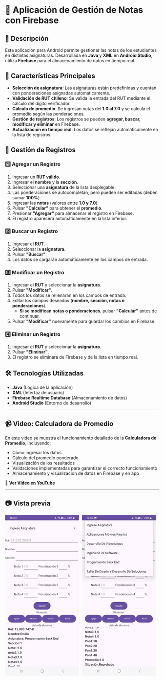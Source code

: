 # 📌 Aplicación de Gestión de Notas con Firebase

## 📱 Descripción
Esta aplicación para Android permite gestionar las notas de los estudiantes en distintas asignaturas. Desarrollada en **Java** y **XML** en **Android Studio**, utiliza **Firebase** para el almacenamiento de datos en tiempo real.

## 🎯 Características Principales
- **Selección de asignatura**: Las asignaturas están predefinidas y cuentan con ponderaciones asignadas automáticamente.
- **Validación de RUT chileno**: Se valida la entrada del RUT mediante el cálculo del dígito verificador.
- **Cálculo de promedio**: Se ingresan notas del **1.0 al 7.0** y se calcula el promedio según las ponderaciones.
- **Gestión de registros**: Los registros se pueden **agregar, buscar, modificar y eliminar** en Firebase.
- **Actualización en tiempo real**: Los datos se reflejan automáticamente en la lista de registros.

## 📝 Gestión de Registros

### 1️⃣ **Agregar un Registro**
1. Ingresar un **RUT válido**.
2. Ingresar el **nombre** y la **sección**.
3. Seleccionar una **asignatura** de la lista desplegable.
4. Las ponderaciones se autocompletan, pero pueden ser editadas (deben sumar **100%**).
5. Ingresar las **notas** (valores entre **1.0 y 7.0**).
6. Pulsar **"Calcular"** para obtener el **promedio**.
7. Presionar **"Agregar"** para almacenar el registro en Firebase.
8. El registro aparecerá automáticamente en la lista inferior.

### 2️⃣ **Buscar un Registro**
1. Ingresar el **RUT**.
2. Seleccionar la **asignatura**.
3. Pulsar **"Buscar"**.
4. Los datos se cargarán automáticamente en los campos de entrada.

### 3️⃣ **Modificar un Registro**
1. Ingresar el **RUT** y seleccionar la **asignatura**.
2. Pulsar **"Modificar"**.
3. Todos los datos se rellenarán en los campos de entrada.
4. Editar los campos deseados (**nombre, sección, notas o ponderaciones**).
   - **Si se modifican notas o ponderaciones**, pulsar **"Calcular"** antes de continuar.
5. Pulsar **"Modificar"** nuevamente para guardar los cambios en Firebase.

### 4️⃣ **Eliminar un Registro**
1. Ingresar el **RUT** y seleccionar la **asignatura**.
2. Pulsar **"Eliminar"**.
3. El registro se eliminará de Firebase y de la lista en tiempo real.

## 🛠️ Tecnologías Utilizadas
- **Java** (Lógica de la aplicación)
- **XML** (Interfaz de usuario)
- **Firebase Realtime Database** (Almacenamiento de datos)
- **Android Studio** (Entorno de desarrollo)

----
## 📹 Video: Calculadora de Promedio  

En este video se muestra el funcionamiento detallado de la **Calculadora de Promedio**, incluyendo:  

- Cómo ingresar los datos  
- Cálculo del promedio ponderado  
- Visualización de los resultados  
- Validaciones implementadas para garantizar el correcto funcionamiento
- Almacenamiento y visualizacion de datos en Firebase y en app

🔗 **[Ver Video en YouTube](https://youtu.be/of1wSnJt1sA?si=dHuETPcEENz0ZdcS)**



---
## 📷 Vista previa 
<div style="display: flex; flex-wrap: wrap; gap: 10px;">
  <img src="https://github.com/Franciscaii/CalculoPromedioEstudiantil/blob/main/WhatsApp%20Image%202025-01-14%20at%2016.04.32.jpeg" alt="Captura de pantalla" width="48%" />
  <img src="https://github.com/Franciscaii/CalculoPromedioEstudiantil/blob/main/WhatsApp%20Image%202025-01-14%20at%2016.07.28.jpeg" alt="Captura de pantalla" width="48%" />
</div>


